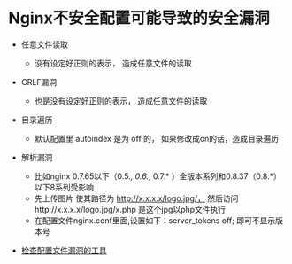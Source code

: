 # Nginx不安全配置可能导致的安全漏洞
- 任意文件读取
  - 没有设定好正则的表示， 造成任意文件的读取
- CRLF漏洞
  - 也是没有设定好正则的表示， 造成任意文件的读取
- 目录遍历
  - 默认配置里 autoindex 是为 off 的， 如果修改成on的话，造成目录遍历
- 解析漏洞
  - 比如nginx 0.7.65以下（0.5.*, 0.6.*, 0.7.* ）全版本系列和0.8.37（0.8.*）以下8系列受影响
  - 先上传图片 使其路径为 http://x.x.x.x/logo.jpg/， 然后访问http://x.x.x.x/logo.jpg/x.php 是这个jpg以php文件执行
  - 在配置文件nginx.conf里面,设置如下：server_tokens off; 即可不显示版本号

- [检查配置文件漏洞的工具](https://github.com/yandex/gixy)
